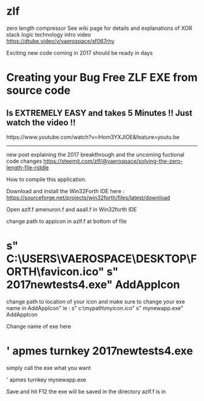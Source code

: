 # zlf
zero length compressor
See wiki page for details and explanations of XOR stack logic technology
intro video  https://dtube.video/v/vaerospace/sf067rhy

Exciting new code coming in 2017 should be ready in days
<h1>Creating your Bug Free  ZLF EXE from source code</h1>
<h2>Is EXTREMELY EASY and takes 5 Minutes  !! Just watch the video !!</h2>
<p>https://www.youtube.com/watch?v=iHom3YXJIOE&feature=youtu.be</p>
<hr>




new post explaining the 2017 breakthrough and the uncoming fuctional code changes
https://steemit.com/zlf/@vaerospace/solving-the-zero-length-file-riddle

How to compile this application.

Download and install the Win32Forth IDE here :
https://sourceforge.net/projects/win32forth/files/latest/download

Open azlf.f amenuron.f and aaall.f  in Win32forth IDE

change path to appicon in azlf.f  at bottom of file
  
#  s" C:\USERS\VAEROSPACE\DESKTOP\FORTH\favicon.ico" s" 2017newtests4.exe" AddAppIcon
 change path to location of your icon and make sure to change your exe name in AddAppIcon"
 ie :  s" c:\mypath\myicon.ico" s" mynewapp.exe" AddAppIcon

Change name of exe here   

#  ' apmes   turnkey 2017newtests4.exe 

simply call the exe what you want

' apmes turnkey  mynewapp.exe

Save and hit F12  the exe will be saved in the directory azlf.f is in

